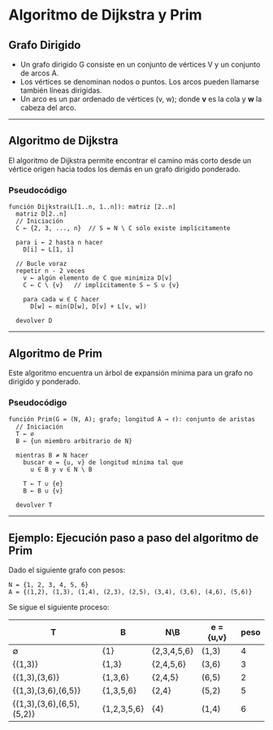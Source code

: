 
# Algoritmo de Dijkstra y Prim

## Grafo Dirigido

- Un grafo dirigido G consiste en un conjunto de vértices V y un conjunto de arcos A.
- Los vértices se denominan nodos o puntos. Los arcos pueden llamarse también líneas dirigidas.
- Un arco es un par ordenado de vértices (v, w); donde **v** es la cola y **w** la cabeza del arco.

---

## Algoritmo de Dijkstra

El algoritmo de Dijkstra permite encontrar el camino más corto desde un vértice origen hacia todos los demás en un grafo dirigido ponderado.

### Pseudocódigo

```
función Dijkstra(L[1..n, 1..n]): matriz [2..n]
  matriz D[2..n]
  // Iniciación
  C ← {2, 3, ..., n}  // S = N \ C sólo existe implícitamente

  para i ← 2 hasta n hacer
    D[i] ← L[1, i]

  // Bucle voraz
  repetir n - 2 veces
    v ← algún elemento de C que minimiza D[v]
    C ← C \ {v}   // implícitamente S ← S ∪ {v}

    para cada w ∈ C hacer
      D[w] ← min(D[w], D[v] + L[v, w])

  devolver D
```

---

## Algoritmo de Prim

Este algoritmo encuentra un árbol de expansión mínima para un grafo no dirigido y ponderado.

### Pseudocódigo

```
función Prim(G = (N, A); grafo; longitud A → ℓ): conjunto de aristas
  // Iniciación
  T ← ∅
  B ← {un miembro arbitrario de N}

  mientras B ≠ N hacer
    buscar e = {u, v} de longitud mínima tal que
      u ∈ B y v ∈ N \ B

    T ← T ∪ {e}
    B ← B ∪ {v}

  devolver T
```

---

## Ejemplo: Ejecución paso a paso del algoritmo de Prim

Dado el siguiente grafo con pesos:

```
N = {1, 2, 3, 4, 5, 6}
A = {(1,2), (1,3), (1,4), (2,3), (2,5), (3,4), (3,6), (4,6), (5,6)}
```

Se sigue el siguiente proceso:

| T          | B           | N\B        | e = {u,v} | peso |
|------------|-------------|-------------|-----------|------|
| ∅          | {1}         | {2,3,4,5,6} | (1,3)     | 4    |
| {(1,3)}    | {1,3}       | {2,4,5,6}   | (3,6)     | 3    |
| {(1,3),(3,6)} | {1,3,6}  | {2,4,5}     | (6,5)     | 2    |
| {(1,3),(3,6),(6,5)} | {1,3,5,6} | {2,4} | (5,2)     | 5    |
| {(1,3),(3,6),(6,5),(5,2)} | {1,2,3,5,6} | {4} | (1,4) | 6    |

